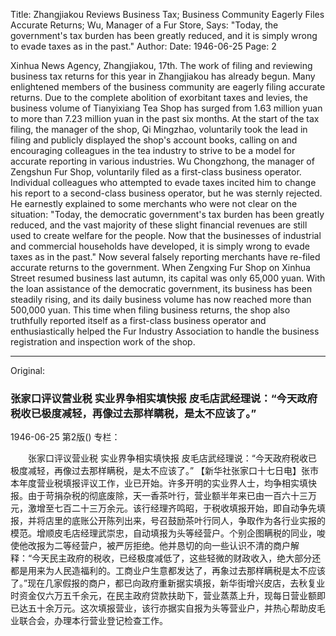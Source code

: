 Title: Zhangjiakou Reviews Business Tax; Business Community Eagerly Files Accurate Returns; Wu, Manager of a Fur Store, Says: "Today, the government's tax burden has been greatly reduced, and it is simply wrong to evade taxes as in the past."
Author:
Date: 1946-06-25
Page: 2

Xinhua News Agency, Zhangjiakou, 17th. The work of filing and reviewing business tax returns for this year in Zhangjiakou has already begun. Many enlightened members of the business community are eagerly filing accurate returns. Due to the complete abolition of exorbitant taxes and levies, the business volume of Tianyixiang Tea Shop has surged from 1.63 million yuan to more than 7.23 million yuan in the past six months. At the start of the tax filing, the manager of the shop, Qi Mingzhao, voluntarily took the lead in filing and publicly displayed the shop's account books, calling on and encouraging colleagues in the tea industry to strive to be a model for accurate reporting in various industries. Wu Chongzhong, the manager of Zengshun Fur Shop, voluntarily filed as a first-class business operator. Individual colleagues who attempted to evade taxes incited him to change his report to a second-class business operator, but he was sternly rejected. He earnestly explained to some merchants who were not clear on the situation: "Today, the democratic government's tax burden has been greatly reduced, and the vast majority of these slight financial revenues are still used to create welfare for the people. Now that the businesses of industrial and commercial households have developed, it is simply wrong to evade taxes as in the past." Now several falsely reporting merchants have re-filed accurate returns to the government. When Zengxing Fur Shop on Xinhua Street resumed business last autumn, its capital was only 65,000 yuan. With the loan assistance of the democratic government, its business has been steadily rising, and its daily business volume has now reached more than 500,000 yuan. This time when filing business returns, the shop also truthfully reported itself as a first-class business operator and enthusiastically helped the Fur Industry Association to handle the business registration and inspection work of the shop.



<hr /> 

Original: 


### 张家口评议营业税  实业界争相实填快报  皮毛店武经理说：“今天政府税收已极度减轻，再像过去那样瞒税，是太不应该了。”

1946-06-25
第2版()
专栏：

　　张家口评议营业税
    实业界争相实填快报
    皮毛店武经理说：“今天政府税收已极度减轻，再像过去那样瞒税，是太不应该了。”
    【新华社张家口十七日电】张市本年度营业税填报评议工作，业已开始。许多开明的实业界人士，均争相实填快报。由于苛捐杂税的彻底废除，天一香茶叶行，营业额半年来已由一百六十三万元，激增至七百二十三万余元。该行经理齐鸣昭，于税收填报开始，即自动争先填报，并将店里的底账公开陈列出来，号召鼓励茶叶行同人，争取作为各行业实报的模范。增顺皮毛店经理武崇忠，自动填报为头等经营户。个别企图瞒税的同业，唆使他改报为二等经营户，被严厉拒绝。他并恳切的向一些认识不清的商户解释：“今天民主政府的税收，已经极度减低了，这些轻微的财政收入，绝大部分还都是用来为人民造福利的。工商业户生意都发达了，再象过去那样瞒税是太不应该了。”现在几家假报的商户，都已向政府重新据实填报，新华街增兴皮店，去秋复业时资金仅六万五千余元，在民主政府贷款扶助下，营业蒸蒸上升，现每日营业额即已达五十余万元。这次填报营业，该行亦据实自报为头等营业户，并热心帮助皮毛业联合会，办理本行营业登记检查工作。
